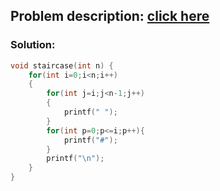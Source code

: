 ## Problem description:  [click here](https://www.hackerrank.com/challenges/staircase/problem)

### Solution:

```c
void staircase(int n) {
    for(int i=0;i<n;i++)
    {
        for(int j=i;j<n-1;j++)
        {
            printf(" ");
        }
        for(int p=0;p<=i;p++){
            printf("#");
        }
        printf("\n");
    }
}
```
